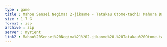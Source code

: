 ```yaml
---
type : game
title : Mahou Sensei Negima! 2-jikanme - Tatakau Otome-tachi! Mahora Daiundoukai Special! (Japan) (Gin-medal-ban)
size : 1.7 G
format : iso
archive : zip
server : myrient
link2 : Mahou%20Sensei%20Negima%21%202-jikanme%20-%20Tatakau%20Otome-tachi%21%20Mahora%20Daiundoukai%20Special%21%20%28Japan%29%20%28Gin-medal-ban%29
---
```

